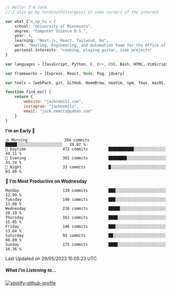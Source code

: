 ```javascript
// Hello! I'm Jack
// I also go by terminalPoltergeist in some corners of the internet

var what_I'm_up_to = {
    school: "University of Minnesota",
    degree: "Computer Science B.S.",
    year: 4,
    learning: "Next.js, React, Tailwind, Go",
    work: "Hosting, Engineering, and Automation team for the Office of Information Technology at UMN",
    personal-interests: "cooking, playing guitar, side projects"
}

var languages = [JavaScript, Python, C, C++, CSS, Bash, HTML, VimScript]

var frameworks = [Express, React, Node, Pug, jQuery]

var tools = [webPack, git, GitHub, HomeBrew, neoVim, npm, Tmux, macOS, Ubuntu, Docker, Nginx]

function find_me() {
    return {
        website: "jacknemitz.com",
        instagram: "jacknemitz",
        email: "jack.nemitz@yahoo.com"
    }
}
```

<!--START_SECTION:waka-->
**I'm an Early 🐤** 

```text
🌞 Morning                204 commits         █████░░░░░░░░░░░░░░░░░░░░   19.07 % 
🌆 Daytime                472 commits         ███████████░░░░░░░░░░░░░░   44.11 % 
🌃 Evening                361 commits         ████████░░░░░░░░░░░░░░░░░   33.74 % 
🌙 Night                  33 commits          █░░░░░░░░░░░░░░░░░░░░░░░░   03.08 % 
```
📅 **I'm Most Productive on Wednesday** 

```text
Monday                   139 commits         ███░░░░░░░░░░░░░░░░░░░░░░   12.99 % 
Tuesday                  140 commits         ███░░░░░░░░░░░░░░░░░░░░░░   13.08 % 
Wednesday                216 commits         █████░░░░░░░░░░░░░░░░░░░░   20.19 % 
Thursday                 161 commits         ████░░░░░░░░░░░░░░░░░░░░░   15.05 % 
Friday                   146 commits         ███░░░░░░░░░░░░░░░░░░░░░░   13.64 % 
Saturday                 93 commits          ██░░░░░░░░░░░░░░░░░░░░░░░   08.69 % 
Sunday                   175 commits         ████░░░░░░░░░░░░░░░░░░░░░   16.36 % 
```



 Last Updated on 29/05/2023 15:05:23 UTC
<!--END_SECTION:waka-->

##### What I'm Listening to...

[![spotify-github-profile](https://spotify-github-profile.vercel.app/api/view?uid=jack.nemitz&cover_image=true&show_offline=true&bar_color=53b14f&bar_color_cover=false&background_color=121212FF)](https://spotify-github-profile.vercel.app/api/view?uid=jack.nemitz&redirect=true)


